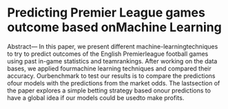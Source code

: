 # Predicting Premier League games outcome based onMachine Learning
Abstract—
In this paper, we present different machine-learningtechniques  to  try  to  predict  outcomes  of  the  English  Premierleague  football  games  using  past  in-game  statistics  and  teamrankings.  After  working  on  the  data  bases,  we  applied  fourmachine learning techniques and compared their accuracy. Ourbenchmark  to  test  our  results  is  to  compare  the  predictions  ofour models with the predictions from the market odds. The lastsection of the paper explores a simple betting strategy based onour predictions to have a global idea if our models could be usedto  make  profits.

